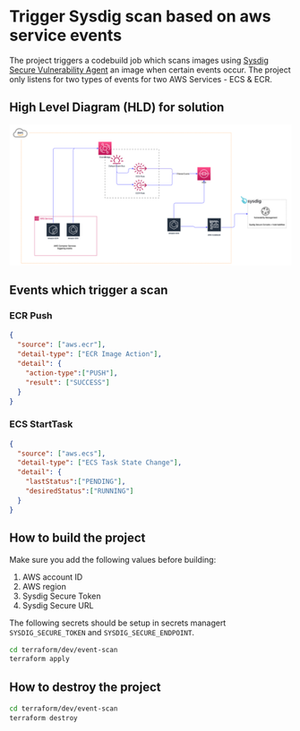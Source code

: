 # Trigger Sysdig scan based on aws service events

The project triggers a codebuild job which scans images using [Sysdig Secure Vulnerability Agent](https://docs.sysdig.com/en/docs/installation/sysdig-secure/install-vulnerability-cli-scanner/) an image when certain events occur. The project only listens for two types of events for two AWS Services - ECS & ECR.

## High Level Diagram (HLD) for solution

![High Level Diagram for Cloud Vulnerability Scanning](Container_Scanning_HLD.drawio.png "Cloud Vulnerability Scanning Diagram")

## Events which trigger a scan

### ECR Push

```json
{
  "source": ["aws.ecr"],
  "detail-type": ["ECR Image Action"],
  "detail": {
    "action-type":["PUSH"],
    "result": ["SUCCESS"]
  }
}
```

### ECS StartTask

```json
{
  "source": ["aws.ecs"],
  "detail-type": ["ECS Task State Change"],
  "detail": {
    "lastStatus":["PENDING"],
    "desiredStatus":["RUNNING"]
  }
}
```

## How to build the project

Make sure you add the following values before building:
1. AWS account ID
2. AWS region
3. Sysdig Secure Token
4. Sysdig Secure URL

The following secrets should be setup in secrets managert `SYSDIG_SECURE_TOKEN` and `SYSDIG_SECURE_ENDPOINT`.

```sh
cd terraform/dev/event-scan
terraform apply
```

## How to destroy the project

```sh
cd terraform/dev/event-scan
terraform destroy
```
